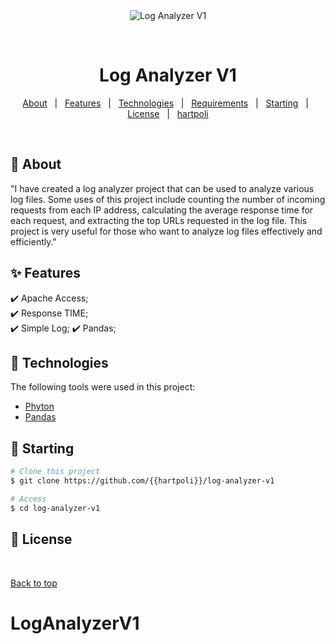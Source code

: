 <div align="center" id="top"> 
  <img src="./.github/app.gif" alt="Log Analyzer V1" />

  &#xa0;

</div>

<h1 align="center">Log Analyzer V1</h1>

<p align="center">
  <a href="#dart-about">About</a> &#xa0; | &#xa0; 
  <a href="#sparkles-features">Features</a> &#xa0; | &#xa0;
  <a href="#rocket-technologies">Technologies</a> &#xa0; | &#xa0;
  <a href="#white_check_mark-requirements">Requirements</a> &#xa0; | &#xa0;
  <a href="#checkered_flag-starting">Starting</a> &#xa0; | &#xa0;
  <a href="#memo-license">License</a> &#xa0; | &#xa0;
  <a href="https://github.com/{{hartpoli}}" target="_blank">hartpoli</a>
</p>

<br>

## :dart: About ##

"I have created a log analyzer project that can be used to analyze various log files. Some uses of this project include counting the number of incoming requests from each IP address, calculating the average response time for each request, and extracting the top URLs requested in the log file. This project is very useful for those who want to analyze log files effectively and efficiently."

## :sparkles: Features ##

:heavy_check_mark: Apache Access;\
:heavy_check_mark: Response TIME;\
:heavy_check_mark: Simple Log;
:heavy_check_mark: Pandas;

## :rocket: Technologies ##

The following tools were used in this project:

- [Phyton](https://www.python.org/)
- [Pandas](https://pandas.pydata.org/)


## :checkered_flag: Starting ##

```bash
# Clone this project
$ git clone https://github.com/{{hartpoli}}/log-analyzer-v1

# Access
$ cd log-analyzer-v1

```

## :memo: License ##

&#xa0;

<a href="#top">Back to top</a>
# LogAnalyzerV1
